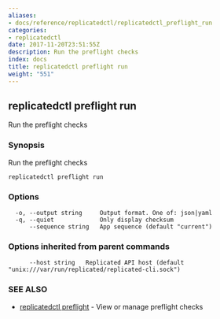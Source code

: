 ```yaml
---
aliases:
- docs/reference/replicatedctl/replicatedctl_preflight_run
categories:
- replicatedctl
date: 2017-11-20T23:51:55Z
description: Run the preflight checks
index: docs
title: replicatedctl preflight run
weight: "551"
---
```


## replicatedctl preflight run

Run the preflight checks

### Synopsis


Run the preflight checks

```
replicatedctl preflight run
```

### Options

```
  -o, --output string     Output format. One of: json|yaml
  -q, --quiet             Only display checksum
      --sequence string   App sequence (default "current")
```

### Options inherited from parent commands

```
      --host string   Replicated API host (default "unix:///var/run/replicated/replicated-cli.sock")
```

### SEE ALSO
* [replicatedctl preflight](/api/replicatedctl/replicatedctl_preflight/)	 - View or manage preflight checks

